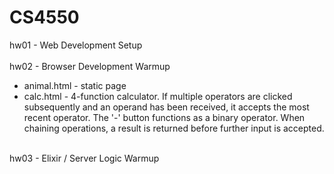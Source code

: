 # CS4550
<div>hw01 - Web Development Setup</div><br>
<div>hw02 - Browser Development Warmup
    <ul>
        <li>animal.html - static page
        </li>
        <li>calc.html - 4-function calculator. If multiple operators are clicked subsequently and an operand has been received, it accepts the most recent operator. The '-' button functions as a binary operator. When chaining operations, a result is returned before further input is accepted.
        </li>
    </ul>
</div></br>
<div>hw03 - Elixir / Server Logic Warmup</div><br>
  
